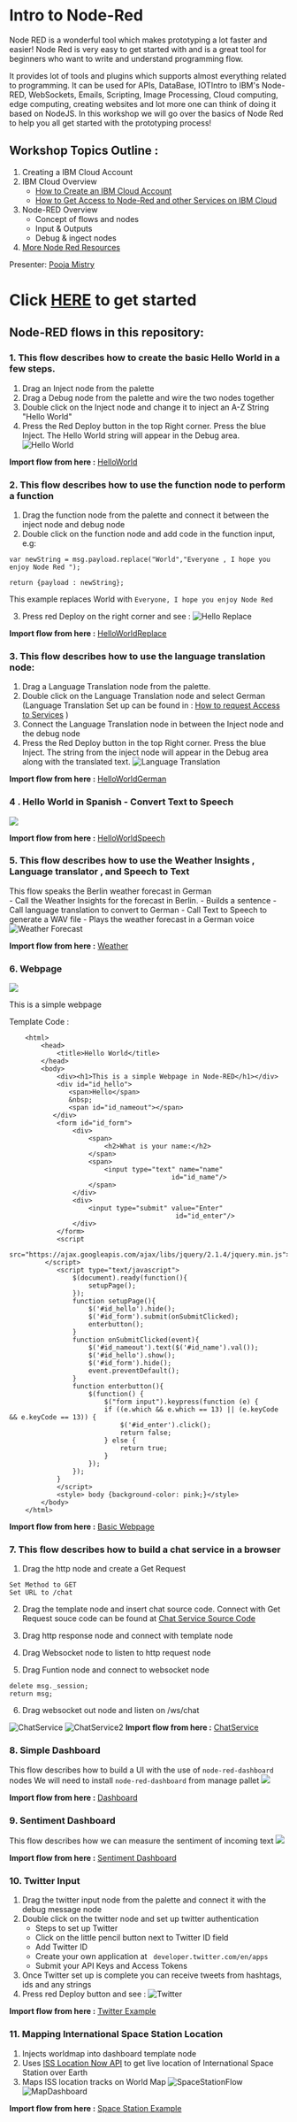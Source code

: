 # Intro to Node-Red
Node RED is a wonderful tool which makes prototyping a lot faster and easier!  Node Red is very easy to get started with and is a great tool for beginners who want to write and understand programming flow. 

It provides lot of tools and plugins which supports almost everything related to programming. It can be used for APIs, DataBase, IOTIntro to IBM's Node-RED, WebSockets, Emails, Scripting, Image Processing, Cloud computing, edge computing, creating websites and lot more one can think of doing it based on NodeJS. In this workshop we will go over the basics of Node Red to help you all get started with the prototyping process! 

## Workshop Topics Outline :
1. Creating a IBM Cloud Account 
2. IBM Cloud Overview 
	- [How to Create an IBM Cloud Account](https://github.com/pmmistry/Intro-to-Node-RED/blob/master/Docs/Getting%20Started%20with%20IBM%20Cloud%20and%20NodeRED.pdf)
	- [How to Get Access to Node-Red and other Services on IBM Cloud](https://github.com/pmmistry/Intro-to-Node-RED/blob/master/Docs/Getting%20started%20with%20IBM%20Services.pdf)
3. Node-RED Overview  
 	- Concept of flows and nodes 
 	- Input & Outputs 
 	- Debug & ingect nodes 
4. [More Node Red Resources](https://github.com/pmmistry/Intro-to-Node-RED/blob/master/Docs/NodeRedResources.pdf)


Presenter: [Pooja Mistry](https://github.com/pmmistry)

# Click [HERE](https://ibm.biz/Bdzbbw) to get started 

## Node-RED flows in this repository: 
### 1. This flow describes how to create the basic Hello World in a few steps.
1. Drag an Inject node from the palette
2. Drag a Debug node from the palette and wire the two nodes together
3. Double click on the Inject node and change it to inject an A-Z String "Hello World"
4. Press the Red Deploy button in the top Right corner. Press the blue Inject. The Hello World string will appear in the Debug area.
![Hello World](/Screenshots/HelloWorld-Inject-annotated.png?raw=true "Hello World")

**Import flow from here :** [HelloWorld](https://github.com/pmmistry/Intro-to-Node-RED/blob/master/Flows/helloWorld.flow)

### 2. This flow describes how to use the function node to perform a function
1. Drag the function node from the palette and connect it between the inject node and debug node
2. Double click on the function node and add code in the function input, e.g: 
```
var newString = msg.payload.replace("World","Everyone , I hope you enjoy Node Red ");

return {payload : newString};
```
This example replaces World with `Everyone, I hope you enjoy Node Red  ` 

3. Press red Deploy on the right corner and see : 
![Hello Replace](/Screenshots/HelloWorldReplace.png?raw=true "Hello World Replace")

**Import flow from here :** [HelloWorldReplace](https://github.com/pmmistry/Intro-to-Node-RED/blob/master/Flows/helloReplace.flow)


### 3. This flow describes how to use the language translation node:
1. Drag a Language Translation node from the palette.
2. Double click on the Language Translation node and select German (Language Translation Set up can be found in : [How to request Access to Services](https://github.com/pmmistry/Intro-to-Node-RED/blob/master/Docs/Getting%20started%20with%20IBM%20Services.pdf) )
3. Connect the Language Translation node in between the Inject node and the debug node 
4. Press the Red Deploy button in the top Right corner. Press the blue Inject. The string from the inject node will appear in the Debug area along with the translated text.
![Language Translation](/Screenshots/IchbineinBerliner-Translate-annotated.png?raw=true "Ich bin ein Berliner")

**Import flow from here :** [HelloWorldGerman](https://github.com/pmmistry/Intro-to-Node-RED/blob/master/Flows/helloWorldGerman.flow)


### 4 . Hello World in Spanish - Convert Text to Speech 


![](https://paper-attachments.dropbox.com/s_47B19C1398BE4DA15B3A75EC8B94D22D2E4AA20C6FFB4054F0EB3B366D945110_1569262059697_Screen+Shot+2019-09-23+at+1.55.20+PM.png)

**Import flow from here :**  [HelloWorldSpeech](https://github.com/pmmistry/Intro-to-Node-RED/blob/master/Flows/languagespeach.flow)

### 5. This flow describes how to use the Weather Insights , Language translator , and Speech to Text

This flow speaks the Berlin weather forecast in German  
	- Call the Weather Insights for the forecast in Berlin.
	- Builds a sentence
	- Call language translation to convert to German
	- Call Text to Speech to generate a WAV file
	- Plays the weather forecast in a German voice
![Weather Forecast](/Screenshots/WeatherForecastinGerman.png?raw=true "Speak the Berlin weather forecast in German")

 **Import flow from here :** [Weather](https://github.com/pmmistry/Intro-to-Node-RED/tree/master/Flows)

### 6. Webpage 
![](https://paper-attachments.dropbox.com/s_47B19C1398BE4DA15B3A75EC8B94D22D2E4AA20C6FFB4054F0EB3B366D945110_1569262682714_Screen+Shot+2019-09-23+at+2.17.45+PM.png)


This is a simple webpage 

Template Code : 
```
    <html>
        <head>
            <title>Hello World</title>
        </head>
        <body>
            <div><h1>This is a simple Webpage in Node-RED</h1></div>
            <div id="id_hello">
               <span>Hello</span>
               &nbsp;
               <span id="id_nameout"></span>
           </div>
            <form id="id_form">
                <div>
                    <span>
                        <h2>What is your name:</h2> 
                    </span>
                    <span>
                        <input type="text" name="name"        
                                         id="id_name"/>
                    </span>
                </div>
                <div>
                    <input type="submit" value="Enter"
                                          id="id_enter"/>
                </div>
            </form>  
            <script
               src="https://ajax.googleapis.com/ajax/libs/jquery/2.1.4/jquery.min.js">
         </script>
            <script type="text/javascript">
                $(document).ready(function(){
                    setupPage();
                });
                function setupPage(){
                    $('#id_hello').hide();
                    $('#id_form').submit(onSubmitClicked);
                    enterbutton();
                }
                function onSubmitClicked(event){
                    $('#id_nameout').text($('#id_name').val());
                    $('#id_hello').show();
                    $('#id_form').hide();
                    event.preventDefault();
                }
                function enterbutton(){
                    $(function() {
                        $("form input").keypress(function (e) {
                        if ((e.which && e.which == 13) || (e.keyCode && e.keyCode == 13)) {
                            $('#id_enter').click();
                            return false;
                        } else {
                            return true;
                        }
                    });
                });
            }
            </script> 
            <style> body {background-color: pink;}</style>
        </body>
    </html>
```

**Import flow from here :** [Basic Webpage](https://github.com/pmmistry/Intro-to-Node-RED/blob/master/Flows/webpage.flow)


### 7. This flow describes how to build a chat service in a browser 
1. Drag the http node and create a Get Request 
```
Set Method to GET 
Set URL to /chat 
```
2. Drag the template node and insert chat source code. Connect with Get Request
souce code can be found at  [Chat Service Source Code](https://github.com/pmmistry/Intro-to-Node-RED/blob/master/Flows/chatSourceCode.html)

3. Drag http response node and connect with template node 

4. Drag Websocket node to listen to http request node
5. Drag Funtion node and connect to websocket node 
```
delete msg._session;
return msg;
```
6. Drag websocket out node and listen on /ws/chat 

![ChatService](/Screenshots/Chat.png?raw=true "Chat Service")
![ChatService2](/Screenshots/ChatService.png?raw=true "Chat Service on the Browser")
**Import flow from here :** [ChatService](https://github.com/pmmistry/Intro-to-Node-RED/blob/master/Flows/chatService.flow)


### 8. Simple Dashboard
This flow describes how to build a UI with the use of `node-red-dashboard` nodes 
We will need to install `node-red-dashboard` from manage pallet 
![](https://paper-attachments.dropbox.com/s_49EBF2EB36746BBC00471930A737A626223590B94A1CAFB75A0CD643C5F6FAAB_1569263698690_Screen+Shot+2019-09-23+at+2.23.21+PM.png)

**Import flow from here :** [Dashboard](https://github.com/pmmistry/Intro-to-Node-RED/blob/master/Flows/dashboard.flow)


### 9. Sentiment Dashboard
This flow describes how we can measure the sentiment of incoming text 
![](https://paper-attachments.dropbox.com/s_49EBF2EB36746BBC00471930A737A626223590B94A1CAFB75A0CD643C5F6FAAB_1569263733561_Screen+Shot+2019-09-23+at+2.33.39+PM.png)

**Import flow from here :** [Sentiment Dashboard](https://github.com/pmmistry/Intro-to-Node-RED/blob/master/Flows/sentimentdashboard.flow)


### 10. Twitter Input 
1. Drag the twitter input node from the palette and connect it with the debug message node 
2. Double click on the twitter node and set up twitter authentication 
    - Steps to set up Twitter 
    - Click on the little pencil button next to Twitter ID field 
    - Add Twitter ID 
    - Create your own application at ` developer.twitter.com/en/apps` 
    - Submit your API Keys and Access Tokens 
3. Once Twitter set up is complete you can receive tweets from hashtags, ids and any strings 
4. Press red Deploy button and see : 
![Twitter](/Screenshots/TwitterExample.png?raw=true "Twitter Example")

**Import flow from here :** [Twitter Example](https://github.com/pmmistry/Intro-to-Node-RED/blob/master/Flows/twitter.flow)

### 11. Mapping International Space Station Location  
1. Injects worldmap into dashboard template node 
2. Uses [ISS Location Now API](http://api.open-notify.org/) to get live location of International Space Station over Earth 
3. Maps ISS location tracks on World Map 
![SpaceStationFlow](/Screenshots/SpaceStationFlow.png?raw=true "Space Station Flow")
![MapDashboard](/Screenshots/MapDashboard.png?raw=true "MapDashboard")

**Import flow from here :** [Space Station Example](https://github.com/pmmistry/Intro-to-Node-RED/blob/master/Flows/SpaceStation.flow)



